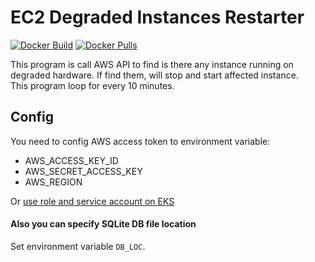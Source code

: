 # EC2 Degraded Instances Restarter
[![Docker Build](https://img.shields.io/docker/build/alantang888/ec2_degraded_instances_restarter.svg)][docker-hub]
[![Docker Pulls](https://img.shields.io/docker/pulls/alantang888/ec2_degraded_instances_restarter.svg?maxAge=86400)][docker-hub]

This program is call AWS API to find is there any instance running on degraded hardware. If find them, will stop and start affected instance.  
This program loop for every 10 minutes.

## Config
You need to config AWS access token to environment variable:
- AWS_ACCESS_KEY_ID
- AWS_SECRET_ACCESS_KEY
- AWS_REGION

Or [use role and service account on EKS](https://docs.aws.amazon.com/eks/latest/userguide/associate-service-account-role.html)

#### Also you can specify SQLite DB file location
Set environment variable `DB_LOC`.

[docker-hub]: https://hub.docker.com/r/alantang888/ec2_degraded_instances_restarter/
